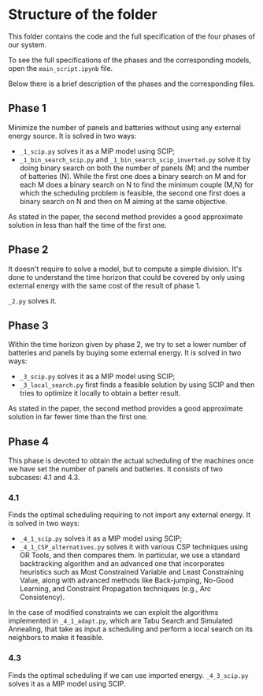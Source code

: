 # Structure of the folder
This folder contains the code and the full specification of the four phases of our
system. 

To see the full specifications of the phases and the corresponding models, open the 
`main_script.ipynb` file.

Below there is a brief description of the phases and the corresponding files.

## Phase 1
Minimize the number of panels and batteries without using any external energy source.
It is solved in two ways:
- `_1_scip.py` solves it as a MIP model using SCIP;
- `_1_bin_search_scip.py` and `_1_bin_search_scip_inverted.py` solve it by doing binary search on both the number of panels (M) and the number of batteries (N). 
While the first one does a binary search on M and for each M does a binary search on N to find the minimum couple (M,N) for which the scheduling problem is feasible,
the second one first does a binary search on N and then on M aiming at the same objective.

As stated in the paper, the second method provides a good approximate solution in less than half the time of the first one.

## Phase 2
It doesn't require to solve a model, but to compute a simple division.
It's done to understand the time horizon that could be covered by only using external energy with the same cost of the result of phase 1.

`_2.py` solves it.

## Phase 3
Within the time horizon given by phase 2, we try to set a lower number of batteries and panels by buying some external energy. 
It is solved in two ways:
- `_3_scip.py` solves it as a MIP model using SCIP;
- `_3_local_search.py` first finds a feasible solution by using SCIP and then tries to optimize it locally to obtain a better result.

As stated in the paper, the second method provides a good approximate solution in far fewer time than the first one.

## Phase 4
This phase is devoted to obtain the actual scheduling of the machines once we have set the number of panels and batteries.
It consists of two subcases: 4.1 and 4.3.

### 4.1
Finds the optimal scheduling requiring to not import any external energy.
It is solved in two ways:
- `_4_1_scip.py` solves it as a MIP model using SCIP;
- `_4_1_CSP_alternatives.py` solves it with various CSP techniques using OR Tools, and then compares them. In particular,
we use a standard backtracking algorithm and an advanced one that incorporates heuristics such as Most Constrained Variable and Least Constraining Value, along with advanced methods like Back-jumping, No-Good Learning, and Constraint Propagation techniques (e.g., Arc Consistency).

In the case of modified constraints we can exploit the algorithms implemented in `_4_1_adapt.py`, which are Tabu Search and
Simulated Annealing, that take as input a scheduling and perform a local search on its neighbors to make it feasible.

### 4.3 
Finds the optimal scheduling if we can use imported energy.
`_4_3_scip.py` solves it as a MIP model using SCIP.